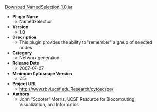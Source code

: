 <a href="NamedSelection_1.0.jar">Download NamedSelection_1.0.jar</a>

* __Plugin Name__
  * NamedSelection
* __Version__
  * 1.0
* __Description__
  * This plugin provides the ability to "remember" a group of selected nodes
* __Category__
  * Network generation
* __Release Date__
  * 2007-07-07
* __Minimum Cytoscape Version__
  * 2.5
* __Project URL__
  * http://www.rbvi.ucsf.edu/Research/cytoscape/
* __Authors__
  * John \"Scooter\" Morris, UCSF Resource for Biocomputing, Visualization, and Informatics
